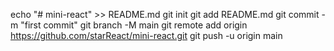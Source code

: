 echo "# mini-react" >> README.md
git init
git add README.md
git commit -m "first commit"
git branch -M main
git remote add origin https://github.com/starReact/mini-react.git
git push -u origin main

